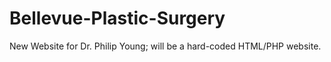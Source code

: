Bellevue-Plastic-Surgery
========================

New Website for Dr. Philip Young; will be a hard-coded HTML/PHP website.
